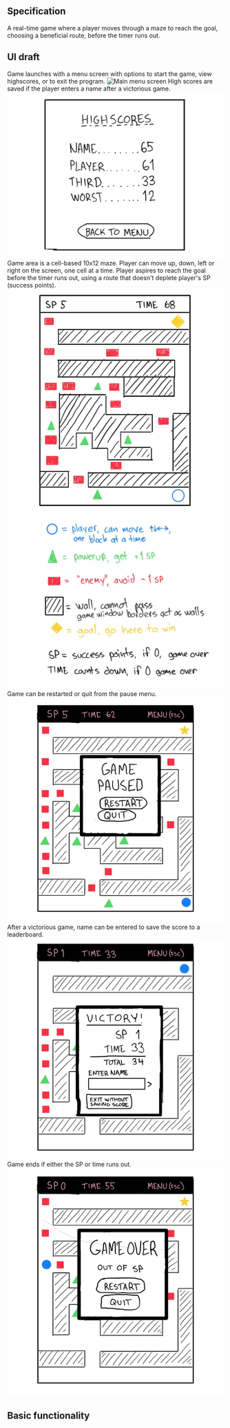 Specification
---
A real-time game where a player moves through a maze to reach the goal, choosing a beneficial route, before the timer runs out.
## UI draft
Game launches with a menu screen with options to start the game, view highscores, or to exit the program.
![Main menu screen](/documentation/images/main-menu.jpg)
High scores are saved if the player enters a name after a victorious game.
![High scores screen](/documentation/images/highscores.jpg)
Game area is a cell-based 10x12 maze. Player can move up, down, left or right on the screen, one cell at a time. Player aspires to reach the goal before the timer runs out, using a route that doesn't deplete player's SP (success points).
![Game screen](/documentation/images/game.jpg)
![Game screen legend](/documentation/images/legend.jpg)
Game can be restarted or quit from the pause menu.
![Game paused screen](/documentation/images/pause-menu.jpg)
After a victorious game, name can be entered to save the score to a leaderboard.
![Game won](/documentation/images/victory.jpg)
Game ends if either the SP or time runs out.
![Game lost](/documentation/images/game-over.jpg)
## Basic functionality